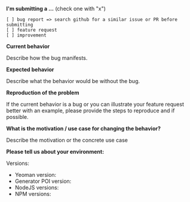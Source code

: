 **I'm submitting a ...** (check one with "x")

```
[ ] bug report => search github for a similar issue or PR before submitting
[ ] feature request
[ ] improvement
```

**Current behavior**

Describe how the bug manifests.

**Expected behavior**

Describe what the behavior would be without the bug.

**Reproduction of the problem**

If the current behavior is a bug or you can illustrate your feature request
better with an example, please provide the steps to reproduce and if possible.

**What is the motivation / use case for changing the behavior?**

Describe the motivation or the concrete use case

**Please tell us about your environment:**

Versions:

- Yeoman version: <your-yeoman-version>
- Generator POI version: <your-generator-leaflink-spa-version>
- NodeJS versions: <your-nodejs-version>
- NPM versions: <your-npm-version>
